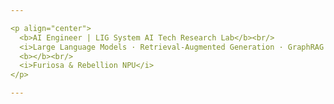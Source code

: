 ```yaml
---

<p align="center">
  <b>AI Engineer | LIG System AI Tech Research Lab</b><br/>
  <i>Large Language Models · Retrieval-Augmented Generation · GraphRAG · On-Premise LLM </i>
  <b></b><br/>
  <i>Furiosa & Rebellion NPU</i>
</p>

---
```

